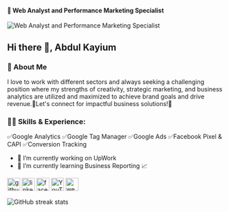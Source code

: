 

#### 🚀 Web Analyst and Performance Marketing Specialist
![Web Analyst and Performance Marketing Specialist](https://media.licdn.com/dms/image/D5616AQHY63fEhJAg6w/profile-displaybackgroundimage-shrink_350_1400/0/1707476809798?e=1713398400&v=beta&t=5u-SndA9eI-NEaAoI0hflR0ZT6gRqMrO3nmjojccp2w)

## Hi there 👋, Abdul Kayium

### 🚀 About Me
I love to work with different sectors and always seeking a challenging position where my strengths of creativity, strategic marketing, and business analytics are utilized and maximized to achieve brand goals and drive revenue.🚀Let's connect for impactful business solutions!🌟

### 👨‍💻 Skills & Experience:
 ✅Google Analytics
 ✅Google Tag Manager
 ✅Google Ads
 ✅Facebook Pixel & CAPI
 ✅Conversion Tracking 

- 🔭 I’m currently working on UpWork 
- 🌱 I’m currently learning Business Reporting 📈

[<img src='https://cdn.jsdelivr.net/npm/simple-icons@3.0.1/icons/github.svg' alt='github' height='30'>](https://github.com/abdulkayium)  [<img src='https://cdn.jsdelivr.net/npm/simple-icons@3.0.1/icons/linkedin.svg' alt='linkedin' height='30'>](https://www.linkedin.com/in/abdulkayium/)  [<img src='https://cdn.jsdelivr.net/npm/simple-icons@3.0.1/icons/facebook.svg' alt='facebook' height='30'>](https://www.facebook.com/abdulkayium11)  [<img src='https://cdn.jsdelivr.net/npm/simple-icons@3.0.1/icons/youtube.svg' alt='YouTube' height='30'>](https://www.youtube.com/channel/abdul_kayium)  [<img src='https://cdn.jsdelivr.net/npm/simple-icons@3.0.1/icons/icloud.svg' alt='website' height='30'>](https://kayium.bio.link/) 

![GitHub streak stats](https://streak-stats.demolab.com/?user=abdulkayium)  

